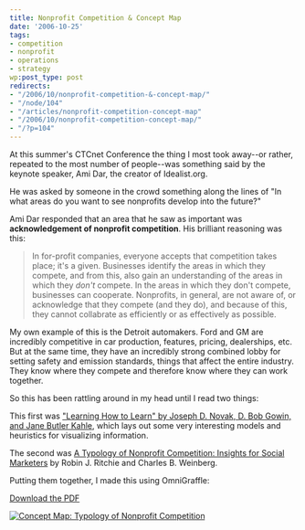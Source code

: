 ```yaml
---
title: Nonprofit Competition & Concept Map
date: '2006-10-25'
tags:
- competition
- nonprofit
- operations
- strategy
wp:post_type: post
redirects:
- "/2006/10/nonprofit-competition-&-concept-map/"
- "/node/104"
- "/articles/nonprofit-competition-concept-map"
- "/2006/10/nonprofit-competition-concept-map/"
- "/?p=104"
---
```


At this summer's CTCnet Conference the thing I most took away--or rather, repeated to the most number of people--was something said by the keynote speaker, Ami Dar, the creator of Idealist.org.

He was asked by someone in the crowd something along the lines of "In what areas do you want to see nonprofits develop into the future?"

Ami Dar responded that an area that he saw as important was **acknowledgement of nonprofit competition**. His brilliant reasoning was this:

> In for-profit companies, everyone accepts that competition takes place; it's a given. Businesses identify the areas in which they compete, and from this, also gain an understanding of the areas in which they _don't_ compete. In the areas in which they don't compete, businesses can cooperate. Nonprofits, in general, are not aware of, or acknowledge that they compete (and they do), and because of this, they cannot collabrate as efficiently or as effectively as possible.

My own example of this is the Detroit automakers. Ford and GM are incredibly competitive in car production, features, pricing, dealerships, etc. But at the same time, they have an incredibly strong combined lobby for setting safety and emission standards, things that affect the entire industry. They know where they compete and therefore know where they can work together.

So this has been rattling around in my head until I read two things:

This first was ["Learning How to Learn" by Joseph D. Novak, D. Bob Gowin, and Jane Butler Kahle](http://www.amazon.com/Learning-How-Learn-Joseph-Novak/dp/0521319269/sr=8-1/qid=1161788036/ref=pd_bbs_1/104-3768589-3995934?ie=UTF8&s=books), which lays out some very interesting models and heuristics for visualizing information.

The second was [A Typology of Nonprofit Competition: Insights for Social Marketers](http://www.sauder.ubc.ca/faculty/research/docs/weinberg/ISM_2000.pdf) by Robin J. Ritchie and Charles B. Weinberg.

Putting them together, I made this using OmniGraffle:

[Download the PDF](2006-10-25-Nonprofit-Competition-Concept-Map/Typology_of_Nonprofit_Competition-concept_map.pdf)

[ ![Concept Map: Typology of Nonprofit Competition](http://static.flickr.com/118/272577537_df531ea720.jpg) ](http://www.flickr.com/photos/bensheldon/272577537/ "Photo Sharing")
